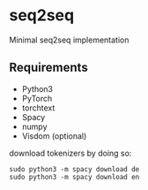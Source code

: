 # seq2seq

Minimal seq2seq implementation




## Requirements

* Python3
* PyTorch
* torchtext
* Spacy
* numpy
* Visdom (optional)

download tokenizers by doing so:
```
sudo python3 -m spacy download de
sudo python3 -m spacy download en
```
